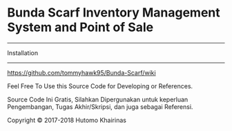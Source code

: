 # Bunda Scarf Inventory Management System and Point of Sale

***************
Installation
***************
https://github.com/tommyhawk95/Bunda-Scarf/wiki

Feel Free To Use this Source Code for Developing or References.

Source Code Ini Gratis, Silahkan Dipergunakan untuk keperluan Pengembangan, Tugas Akhir/Skripsi, dan juga sebagai Referensi.

Copyright © 2017-2018 Hutomo Khairinas
